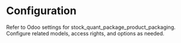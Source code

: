 # Configuration

Refer to Odoo settings for stock_quant_package_product_packaging. Configure related models, access rights, and options as needed.
